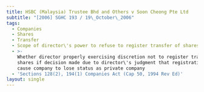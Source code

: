 ```yaml
---
title: HSBC (Malaysia) Trustee Bhd and Others v Soon Cheong Pte Ltd
subtitle: "[2006] SGHC 193 / 19\_October\_2006"
tags:
  - Companies
  - Shares
  - Transfer
  - Scope of director\'s power to refuse to register transfer of shares
  - >-
    Whether director properly exercising discretion not to register transfer of
    shares if decision made due to director\'s judgment that registration would
    cause company to lose status as private company
  - 'Sections 128(2), 194(1) Companies Act (Cap 50, 1994 Rev Ed)'
layout: single
---
```


